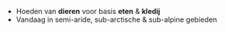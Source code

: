 - Hoeden van **dieren** voor basis **eten** & **kledij**
- Vandaag in semi-aride, sub-arctische & sub-alpine gebieden